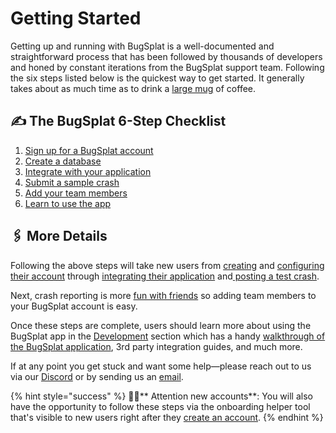 # Getting Started

Getting up and running with BugSplat is a well-documented and straightforward process that has been followed by thousands of developers and honed by constant iterations from the BugSplat support team. Following the six steps listed below is the quickest way to get started. It generally takes about as much time as to drink a [large mug](https://shop.spacex.com/collections/accessories/products/occupy-mars-heat-sensitive-terraforming-mug-new) of coffee.

## ✍️ The BugSplat 6-Step Checklist

1. [Sign up for a BugSplat account ](signing-up-for-an-account-with-bugsplat.md)
2. [Create a database](create-a-new-database-in-bugsplat.md)
3. [Integrate with your application](integrations/)
4. [Submit a sample crash ](posting-a-test-crash/)
5. [Add your team members](adding-uses-to-your-account.md)
6. [Learn to use the app](../development/)

## 🖇️ More Details

Following the above steps will take new users from [creating](signing-up-for-an-account-with-bugsplat.md) and [configuring their account](create-a-new-database-in-bugsplat.md) through [integrating their application](integrations/) and[ posting a test crash](posting-a-test-crash/).

Next, crash reporting is more [fun with friends](adding-uses-to-your-account.md) so adding team members to your BugSplat account is easy.

Once these steps are complete, users should learn more about using the BugSplat app in the [Development](../development/) section which has a handy [walkthrough of the BugSplat application](../development/using-the-app.md), 3rd party integration guides, and much more.

If at any point you get stuck and want some help—please reach out to us via our [Discord](https://discord.gg/K4KjjRV5ve) or by sending us an [email](mailto:support@bugsplat.com).

{% hint style="success" %}
🧙‍♂️** Attention new accounts**: You will also have the opportunity to follow these steps via the onboarding helper tool that's visible to new users right after they [create an account](signing-up-for-an-account-with-bugsplat.md).
{% endhint %}
